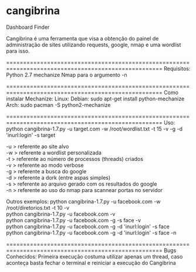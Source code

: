 cangibrina
==========

Dashboard Finder 
 
Cangibrina é uma ferramenta que visa a obtenção do painel de administração de sites 
utilizando requests, google, nmap e uma wordlist para isso. 

====================================================================================================
Requisitos: 
Python 2.7 
mechanize 
Nmap para o argumento -n 

====================================================================================================
Como instalar Mechanize: 
Linux: 
	Debian: sudo apt-get install python-mechanize 
	Arch: sudo pacman -S python2-mechanize 

====================================================================================================
Uso:
python cangibrina-1.7.py -u target.com -w /root/wordlist.txt -t 15 -v -g -d 'inurl:login' -s target

-u > referente ao site alvo  
-w > referente a wordlist personalizada  
-t > referente ao número de processos (threads) criados  
-v > referente ao modo verbose  
-g > referente a busca do google  
-d > referente a dork (entre aspas simples)  
-s > referente ao arquivo gerado com os resultados do google  
-n > referente ao uso do nmap para scannear portas no servidor  

Outros exemplos:
python cangibrina-1.7.py -u facebook.com -w /root/diretorios.txt -t 10 -v  
python cangibrina-1.7.py -u facebook.com -v  
python cangibrina-1.7.py -u facebook.com -g -s face -v  
python cangibrina-1.7.py -u facebook.com -g -d 'inurl:login' -s face  
python cangibrina-1.7.py -u facebook.com -g -d 'inurl:login' -s face -n  
 
====================================================================================================
Bugs Conhecidos: 
Primeira execução costuma utilizar apenas um thread, caso aconteça basta fechar o terminal e
reiniciar a execução do Cangibrina 

